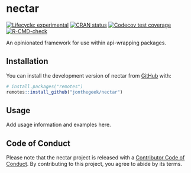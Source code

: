 
<!-- README.md is generated from README.Rmd. Please edit that file -->

# nectar

<!-- badges: start -->

[![Lifecycle:
experimental](https://img.shields.io/badge/lifecycle-experimental-orange.svg)](https://lifecycle.r-lib.org/articles/stages.html#experimental)
[![CRAN
status](https://www.r-pkg.org/badges/version/nectar)](https://CRAN.R-project.org/package=nectar)
[![Codecov test
coverage](https://codecov.io/gh/jonthegeek/nectar/branch/main/graph/badge.svg)](https://app.codecov.io/gh/jonthegeek/nectar?branch=main)
[![R-CMD-check](https://github.com/jonthegeek/nectar/actions/workflows/R-CMD-check.yaml/badge.svg)](https://github.com/jonthegeek/nectar/actions/workflows/R-CMD-check.yaml)
<!-- badges: end -->

An opinionated framework for use within api-wrapping packages.

## Installation

You can install the development version of nectar from
[GitHub](https://github.com/) with:

``` r
# install.packages("remotes")
remotes::install_github("jonthegeek/nectar")
```

## Usage

Add usage information and examples here.

## Code of Conduct

Please note that the nectar project is released with a [Contributor Code
of Conduct](https://jonthegeek.github.io/nectar/CODE_OF_CONDUCT.html).
By contributing to this project, you agree to abide by its terms.

